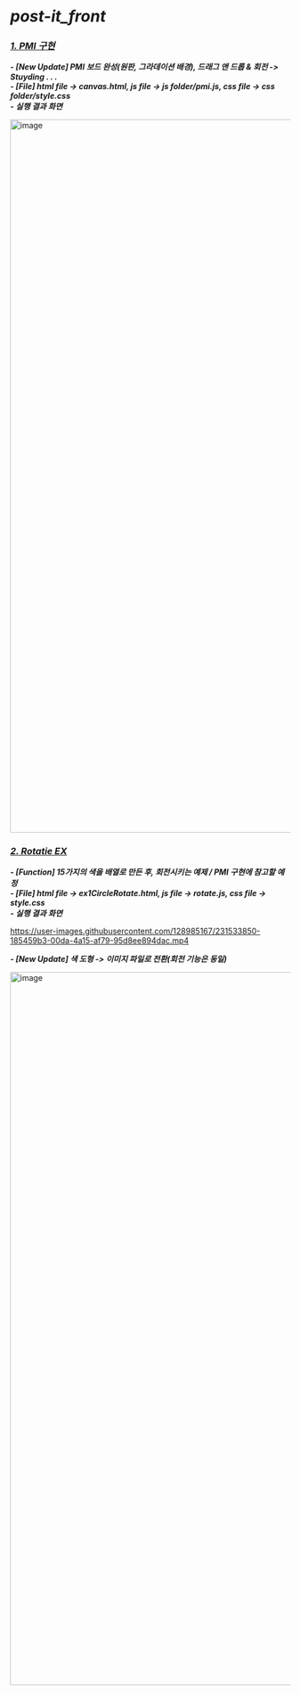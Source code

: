 # *__post-it_front__*

### [*__1. PMI 구현__*](https://github.com/yonggi1234/post-it_front/tree/ahyeon/src/main/board/PMI)  

*__- [New Update] PMI 보드 완성(원판, 그라데이션 배경), 드래그 앤 드롭 & 회전 -> Stuyding . . .__*  
*__- [File] html file -> canvas.html, js file -> js folder/pmi.js, css file -> css folder/style.css__*  
*__- 실행 결과 화면__*    

<img width="1280" alt="image" src="https://user-images.githubusercontent.com/128985167/231531050-3fbc1249-c90b-4757-af4d-3825ba3f4679.png">

### [*__2. Rotatie EX__*](https://github.com/yonggi1234/post-it_front/tree/ahyeon/src/main/board/PMI/EX)    

*__- [Function] 15가지의 색을 배열로 만든 후, 회전시키는 예제 / PMI 구현에 참고할 예정__*   
*__- [File] html file -> ex1CircleRotate.html, js file -> rotate.js, css file -> style.css__*    
*__- 실행 결과 화면__*    

https://user-images.githubusercontent.com/128985167/231533850-185459b3-00da-4a15-af79-95d8ee894dac.mp4  

*__- [New Update] 색 도형 -> 이미지 파일로 전환(회전 기능은 동일)__*   

<img width="1280" alt="image" src="https://user-images.githubusercontent.com/128985167/231768676-ff96905b-45ea-48a1-b104-b2ceea115a7b.png">
